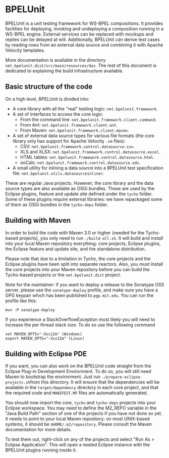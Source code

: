 BPELUnit
========

BPELUnit is a unit testing framework for WS-BPEL compositions. It provides facilities for deploying, invoking and undeploying a composition running in a WS-BPEL engine. External services can be replaced with mockups and replies can be delayed at will. Additionally, BPELUnit can derive test cases by reading rows from an external data source and combining it with Apache Velocity templates.

More documentation is available in the directory ``net.bpelunit.dist/src/main/resources/doc``. The rest of this document is dedicated to explaining the build infrastructure available.

Basic structure of the code
---------------------------

On a high level, BPELUnit is divided into:

* A core library with all the "real" testing logic: ``net.bpelunit.framework``.
* A set of interfaces to access the core logic:
  * From the command line: ``net.bpelunit.framework.client.command``.
  * From Ant: ``net.bpelunit.framework.client.ant``.
  * From Maven: ``net.bpelunit.framework.client.maven``.
* A set of external data source types for various file formats (the core library only has support for Apache Velocity ``.vm`` files):
  * CSV: ``net.bpelunit.framework.control.datasource.csv``.
  * XLS and XLSX: ``net.bpelunit.framework.control.datasource.excel``.
  * HTML tables: ``net.bpelunit.framework.control.datasource.html``.
  * ooCalc: ``net.bpelunit.framework.control.datasource.ods``.
* A small utility for inlining a data source into a BPELUnit test specification file: ``net.bpelunit.utils.datasourceinliner``.

These are regular Java projects. However, the core library and the data source types are also available as OSGi bundles. These are used by the Eclipse plugins, feature and update site defined under the ``tycho`` folder. Some of these plugins require external libraries: we have repackaged some of them as OSGi bundles in the ``tycho-deps`` folder.

Building with Maven
-------------------

In order to build the code with Maven 3.0 or higher (needed for the Tycho-based projects), you only need to run ``./build-all.sh``. It will build and install into your local Maven repository everything: core projects, Eclipse plugins, the Eclipse feature and update site, and the standalone distribution.

Please note that due to a limitation in Tycho, the core projects and the Eclipse plugins have been split into separate reactors. Also, you *must* install the core projects into your Maven repository before you can build the Tycho-based projects or the ``net.bpelunit.dist`` project.

Note for the maintainer: if you want to deploy a release to the Sonatype OSS server, please use the ``sonatype-deploy`` profile, and make sure you have a GPG keypair which has been published to ``pgp.mit.edu``. You can run the profile like this:

    mvn -P sonatype-deploy

If you experience a StackOverflowException most likely you will need to increase the per thread stack size. To do so use the following command

	set MAVEN_OPTS="-Xss12m" (Windows)
	export MAVEN_OPTS="-Xss12m" (Linux)

Building with Eclipse PDE
-------------------------

If you want, you can also work on the BPELUnit code straight from the Eclipse Plug-in Development Environment. To do so, you will still need Maven to bootstrap the environment. Just run ``./prepare-eclipse-projects.sh``from this directory. It will ensure that the dependencies will be available in the ``target/dependency`` directory in each core project, and that the required code and ``MANIFEST.MF`` files are automatically generated.

You should now import the core, ``tycho`` and ``tycho-deps`` projects into your Eclipse workspace. You may need to define the M2_REPO variable in the "Java Build Path" section of one of the projects if you have not done so yet. It needs to point to your local Maven repository: on most UNIX-based systems, it should be ``$HOME/.m2/repository``. Please consult the Maven documentation for more details.

To test them out, right-click on any of the projects and select "Run As > Eclipse Application". This will open a nested Eclipse instance with the BPELUnit plugins running inside it.
